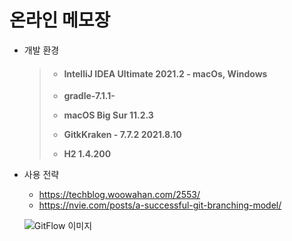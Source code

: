 # 온라인 메모장

* 개발 환경

  > * #### IntelliJ IDEA Ultimate 2021.2 - macOs, Windows
  >
  > * **gradle-7.1.1-**
  >
  > * **macOS Big Sur 11.2.3**
  >
  > * **GitkKraken - 7.7.2 2021.8.10**
  >
  > * **H2 1.4.200**



* 사용 전략

  * https://techblog.woowahan.com/2553/ 
  * https://nvie.com/posts/a-successful-git-branching-model/

  ![GitFlow 이미지](https://booknu.github.io/img/190125_GitFlow/git-flow_overall_graph.png)